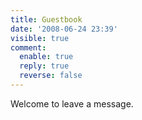```yaml
---
title: Guestbook
date: '2008-06-24 23:39'
visible: true
comment:
  enable: true
  reply: true
  reverse: false
---
```

Welcome to leave a message.
